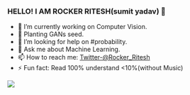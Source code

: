 ### HELLO! I AM ROCKER RITESH(sumit yadav) 👋



- 🔭 I’m currently working on Computer Vision.
- 🌱 Planting GANs seed.
- 🤔 I’m looking for help on #probability.
- 💬 Ask me about Machine Learning.
- 📫 How to reach me: [Twitter-@Rocker_Ritesh](https://twitter.com/Rocker_Ritesh) 
- ⚡ Fun fact: Read 100% understand <10%(without Music)


 <img src="https://github-readme-stats.vercel.app/api?username=rockerritesh&&show_icons=true&title_color=ffffff&icon_color=bb2acf&text_color=daf7dc&bg_color=151519">
